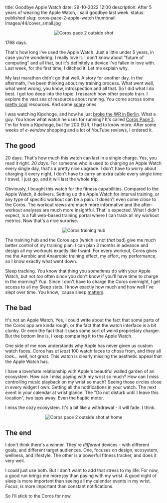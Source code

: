 title: Goodbye Apple Watch
date: 29-10-2022 12:00
description: After 5 years of wearing the Apple Watch, I said goodbye last week. 
status: published
slug: coros-pace-2-apple-watch
thumbnail: images/44/cover_small.jpg

<center>
<img src="{static}/images/44/cover_small.jpg" alt="Coros pace 2 outside shot" style="max-width:100%;border-radius: 2px">
</center>

1768 days. 

That's how long I've used the Apple Watch. Just a little under 5 years, in case you're wondering. I really love it. I don't know about "future of computing" and all that, but it's definitely a device I've fallen in love with. Last week, for the first time, I ditched it. Let me explain why. 

My last marathon didn't go that well. A story for another day. In the aftermath, I've been thinking about my training process. What went well, what went wrong, you know, introspection and all that. So I did what I do best. I got too deep into the topic. I research how other people train. I explore the vast sea of resources about running. You come across some [pretty cool](https://fellrnr.com/wiki/Main_Page) resources. And some [scary](http://www.electricblues.com/html/runpro.html) ones. 

I was watching Kipchoge, and how he just [broke the WR in Berlin](https://worldathletics.org/news/report/eliud-kipchoge-world-record-berlin-marathon-2022). What a guy. You know what watch he uses for running? It's called [Coros Pace 2](https://www.coros.com/pace2). I'm far from a Kipchoge, but for 200 EUR, I had to know more. After some weeks of _e-window_ shopping and a lot of YouTube reviews, I ordered it. 

## The good 

20 days. That's how much this watch can last in a single charge. Yes, you read it right. _20 days_. For someone who is used to charging an Apple Watch every single day, that's a pretty nice upgrade. I don't have to worry about charging it every night, I don't have to carry an extra cable every single time I travel. I just go, and it will last the whole trip.

Obviously, I bought this watch for the fitness capabilities. Compared to the Apple Watch, it delivers. Setting up the Apple Watch for interval training, or any type of specific workout can be a pain. It doesn't even come _close_ to the Coros. The workout views are much more informative and the after-workout analyses are much more insightful. That'
s expected. What I didn't expect, is a full web-based training portal where I can track all my workout metrics. Now that's a nice surprise.

<center>
<img src="{static}/images/44/traininghub.png" alt="Coros training hub" style="max-width:100%;border-radius: 2px">
</center>

The training hub and the Coros app (which is not _that_ bad) give me much better control of my training plan. I can plan 3 months in advance and design all my workouts exactly like I want. For every workout, Coros gives me the Aerobic and Anaerobic training effect, my effort, my performance, so I know exactly what went down.

Sleep tracking. You know that thing you _sometimes_ do with your Apple Watch, but not _too_ often since you don't know if you'll have time to charge in the morning? Yup. Since I don't have to charge the Coros overnight, I get access to all my Sleep stats. I know exactly how much and how well I've slept over time. You know, 'cause sleep [matters](https://www.nature.com/articles/4371207a). 


## The bad

It's not an Apple Watch. Yes, I could write about the fact that some parts of the Coros app are kinda rough, or the fact that the watch interface is a bit clunky. Or even the fact that it uses some sort of weird proprietary charger. But the bottom line is, I keep comparing it to the Apple Watch. 

One side of me now understands why Apple has never given us custom watch faces. Coros has _at least_ 100 watch faces to chose from, and they all look… well,  not great. This watch is clearly missing the aesthetic appeal that the Apple Watch has.

I have a love/hate relationship with Apple's beautiful walled garden of an ecosystem. How can I miss paying with my wrist so much? How can I miss controlling music playback on my wrist so much? Seeing those circles close in every widget I own. Getting all the notifications in your watch. The next event in your calendar at wrist glance. The "Do not disturb until I leave this location", two taps away. Even the haptic motor. 

I miss the cozy ecosystem. It's a bit like a withdrawal - it will fade. I think.

<center>
<img src="{static}/images/44/home.png" alt="Coros pace 2 outside shot at home" style="max-width:100%;border-radius: 2px">
</center>

## The end

I don't think there's a winner. They're _different_ devices - with different goals, and different target audiences. One, focuses on design, ecosystem, wellness, and lifestyle. The other is a powerful fitness tracker, and does it very well. 

I _could_ just use both. But I don't want to add that stress to my life. For now, a good run brings me more joy than paying with my wrist. A good night of sleep is more important than seeing all my calendar events in my wrist. _Focus_, is more important than constant notifications. 

So I'll stick to the Coros for now. 


